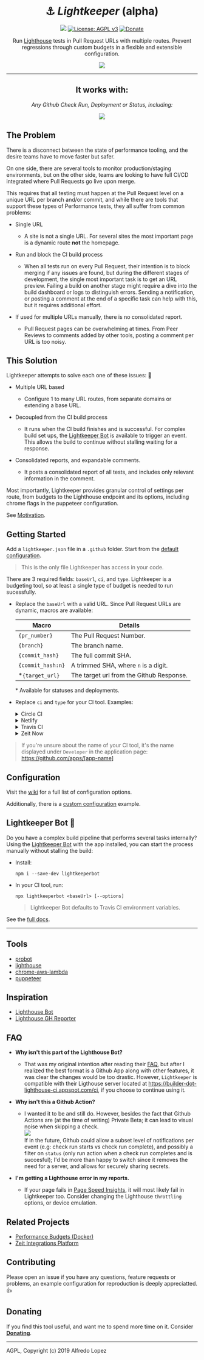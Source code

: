 <div align="center">

# ⚓ _Lightkeeper_ (alpha)

![](https://badgen.net/github/status/lfre/lightkeeper/master)
[![License: AGPL v3](https://img.shields.io/badge/License-AGPL%20v3-blue.svg)](https://raw.githubusercontent.com/lfre/lightkeeper/master/LICENSE)
[![Donate](https://img.shields.io/badge/Donate-PayPal-green.svg)](https://www.paypal.me/alfredolo/5)

Run [Lighthouse](https://developers.google.com/web/tools/lighthouse/) tests in Pull Request URLs with multiple routes. Prevent regressions through custom budgets in a flexible and extensible configuration.

![](https://img.shields.io/static/v1.svg?label=INSTALL&message=GITHUB&color=brightgreen&link=https://github.com/apps/lightkeeper-ci&style=for-the-badge)

---
## It works with:

_Any Github Check Run, Deployment or Status, including:_

![](https://raw.githubusercontent.com/wiki/lfre/lightkeeper/images/logos/supported-ci.jpg)

</div>

## The Problem

There is a disconnect between the state of performance tooling, and the desire teams have to move faster but safer.

On one side, there are several tools to monitor production/staging environments, but on the other side, teams are looking to have full CI/CD integrated where Pull Requests go live upon merge.

This requires that all testing must happen at the Pull Request level on a unique URL per branch and/or commit, and while there are tools that support these types of Performance tests, they all suffer from common problems:

* Single URL
    * A site is not a single URL. For several sites the most important page is a dynamic route **not** the homepage.
  
* Run and block the CI build process
    * When all tests run on every Pull Request, their intention is to block merging if any issues are found, but during the different stages of development, the single most important task is to get an URL preview. Failing a build on another stage might require a dive into the build dashboard or logs to distinguish errors. Sending a notification, or posting a comment at the end of a specific task can help with this, but it requires additional effort.
  
* If used for multiple URLs manually, there is no consolidated report.
    * Pull Request pages can be overwhelming at times. From Peer Reviews to comments added by other tools, posting a comment per URL is too noisy.

## This Solution 

Lightkeeper attempts to solve each one of these issues: 🤞

* Multiple URL based
    * Configure 1 to many URL routes, from separate domains or extending a base URL.
  
* Decoupled from the CI build process
    * It runs when the CI build finishes and is successful. For complex build set ups, the [Lightkeeper Bot](#lightkeeper-bot) is available to trigger an event. This allows the build to continue without stalling waiting for a response.
  
* Consolidated reports, and expandable comments.
    * It posts a consolidated report of all tests, and includes only relevant information in the comment.

Most importantly, Lightkeeper provides granular control of settings per route, from budgets to the Lighthouse endpoint and its options, including chrome flags in the puppeteer configuration. 

See [Motivation](https://github.com/lfre/lightkeeper/wiki/Motivation).

## Getting Started

Add a `lightkeeper.json` file in a `.github` folder. Start from the [default configuration](/configuration/lightkeeper.json).

 > This is the only file Lightkeeper has access in your code.

There are 3 required fields: `baseUrl`, `ci`, and `type`. Lightkeeper is a budgeting tool, so at least a single type of budget is needed to run sucessfully.

- Replace the `baseUrl` with a valid URL. Since Pull Request URLs are dynamic, macros are available:
  
  | Macro | Details |
  | ----  | ------  |
  | `{pr_number}` | The Pull Request Number. |
  | `{branch}` | The branch name. |
  | `{commit_hash}` | The full commit SHA. |
  | `{commit_hash:n}` | A trimmed SHA, where `n` is a digit. |
  | *`{target_url}` | The target url from the Github Response. |

  \* Available for statuses and deployments.

- Replace `ci` and `type` for your CI tool. Examples:

  <details>
    <summary>Circle CI</summary>

    ```json
    {
      "ci": "circleci",
      "type": "check"
    }
    ```
    > CircleCI uses statuses by default, but also provide a [Github Checks integration](https://github.com/apps/circleci-checks).

    If multiple checks are running (e.g: Integration Tests, Mobile Tests, etc)

    Use the full name of the specific workflow as it appears in Github, instead of `circleci`.
  </details>
  <details>
    <summary>Netlify</summary>

    ```json
    {
      "baseUrl": "{target_url}",
      "ci": "netlify",
      "type": "status"
    }
    ```
  </details>
  <details>
    <summary>Travis CI</summary>

    ```json
    {
      "ci": "travis-ci",
      "type": "check"
    }
    ```
  </details>
  <details>
    <summary>Zeit Now</summary>

    ```json
    {
      "baseUrl": "{target_url}",
      "ci": "now",
      "type": "deployment"
    }
    ```
  </details>

> If you're unsure about the name of your CI tool, it's the name displayed under `Developer` in the application page:
> https://github.com/apps/[app-name]

## Configuration

Visit the [wiki]() for a full list of configuration options.

Additionally, there is a [custom configuration](/configuration/lightkeeper(custom).json) example.

## Lightkeeper Bot 🤖

Do you have a complex build pipeline that performs several tasks internally?
Using the [Lightkeeper Bot](https://www.npmjs.com/package/lightkeeperbot) with the app installed, you can start the process manually without stalling the build:

- Install:
  
  `npm i --save-dev lightkeeperbot`

- In your CI tool, run:
  
  `npx lightkeeperbot <baseUrl> [--options]`
  > Lightkeeper Bot defaults to Travis CI environment variables.

See the [full docs](https://www.npmjs.com/package/lightkeeperbot).

---

## Tools

- [probot](https://probot.github.io/)
- [lighthouse](https://github.com/GoogleChrome/lighthouse)
- [chrome-aws-lambda](https://github.com/alixaxel/chrome-aws-lambda)
- [puppeteer](https://github.com/GoogleChrome/puppeteer)

## Inspiration

- [Lighthouse Bot](https://github.com/GoogleChromeLabs/lighthousebot)
- [Lighthouse GH Reporter](https://github.com/carlesnunez/lighthouse-gh-reporter)

## FAQ

- **Why isn't this part of the Lighthouse Bot?**
  - That was my original intention after reading their [FAQ](https://github.com/GoogleChromeLabs/lighthousebot#why-not-a-github-webhook), but after I realized the best format is a Github App along with other features, it was clear the changes would be too drastic. However, `Lightkeeper` is compatible with their Ligthouse server located at https://builder-dot-lighthouse-ci.appspot.com/ci, if you choose to continue using it.

- **Why isn't this a Github Action?**
  - I wanted it to be and still do. However, besides the fact that Github Actions are (at the time of writing) Private Beta; it can lead to visual noise when skipping a check. <br>![](https://pbs.twimg.com/media/D-9aZn2WwAUv6Em?format=jpg&name=small)<br>
  If in the future, Github could allow a subset level of notifications per event (e.g: check run starts vs check run complete), and possibly a filter on `status` (only run action when a check run completes and is succesful); I'd be more than happy to switch since it removes the need for a server, and allows for securely sharing secrets.
  
- **I'm getting a Lighthouse error in my reports.**
  - If your page fails in [Page Speed Insights](https://developers.google.com/speed/pagespeed/insights/), it will most likely fail in Lightkeeper too. Consider changing the Lighthouse `throttling` options, or device emulation.

## Related Projects

- [Performance Budgets (Docker)](https://github.com/boyney123/performance-budget)
- [Zeit Integrations Platform](https://zeit.co/blog/zeit-now-integrations-platform)

## Contributing

Please open an issue if you have any questions, feature requests or problems, an example configuration for reproduction is deeply appreciatted. 👍

## Donating

If you find this tool useful, and want me to spend more time on it. Consider **[Donating](https://www.paypal.me/alfredolo/5)**.

---

AGPL, Copyright (c) 2019 Alfredo Lopez


